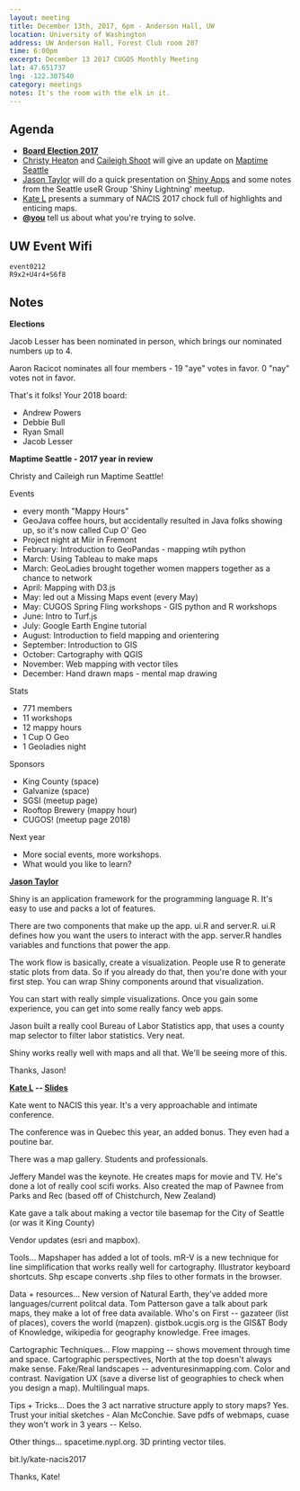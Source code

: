 ```yaml
---
layout: meeting
title: December 13th, 2017, 6pm - Anderson Hall, UW
location: University of Washington
address: UW Anderson Hall, Forest Club room 207
time: 6:00pm
excerpt: December 13 2017 CUGOS Monthly Meeting
lat: 47.651737
lng: -122.307540
category: meetings
notes: It's the room with the elk in it.
---
```



## Agenda
- **[Board Election 2017](http://cugos.org/election/2017/)**
- [Christy Heaton](https://twitter.com/christytoes) and [Caileigh Shoot](https://twitter.com/caileighshoot) will give an update on [Maptime Seattle](http://maptimesea.github.io/)
- [Jason Taylor](https://github.com/JMT2080AD) will do a quick presentation on [Shiny Apps](https://shiny.rstudio.com/gallery/) and some notes from the Seattle useR Group 'Shiny Lightning' meetup.
- [Kate L](https://github.com/kateler) presents a summary of NACIS 2017 chock full of highlights and enticing maps.
- **[@you](http://cugos.org/people/)** tell us about what you're trying to solve.

## UW Event Wifi

```
event0212
R9x2+U4r4+S6f8
```

## Notes

**Elections**

Jacob Lesser has been nominated in person, which brings our nominated numbers up to 4.

Aaron Racicot nominates all four members - 19 "aye" votes in favor. 0 "nay" votes not in favor.

That's it folks! Your 2018 board:

- Andrew Powers
- Debbie Bull
- Ryan Small
- Jacob Lesser

**Maptime Seattle - 2017 year in review**

Christy and Caileigh run Maptime Seattle!

Events
* every month "Mappy Hours"
* GeoJava coffee hours, but accidentally resulted in Java folks showing up, so it's now called Cup O' Geo
* Project night at Miir in Fremont
* February: Introduction to GeoPandas - mapping wtih python
* March: Using Tableau to make maps
* March: GeoLadies brought together women mappers together as a chance to network
* April: Mapping with D3.js
* May: led out a Missing Maps event (every May)
* May: CUGOS Spring Fling workshops - GIS python and R workshops
* June: Intro to Turf.js
* July: Google Earth Engine tutorial
* August: Introduction to field mapping and orientering
* September: Introduction to GIS
* October: Cartography with QGIS
* November: Web mapping with vector tiles
* December: Hand drawn maps - mental map drawing

Stats
* 771 members
* 11 workshops
* 12 mappy hours
* 1 Cup O Geo
* 1 Geoladies night

Sponsors
* King County (space)
* Galvanize (space)
* SGSI (meetup page)
* Rooftop Brewery (mappy hour)
* CUGOS! (meetup page 2018)

Next year
* More social events, more workshops.
* What would you like to learn?


**[Jason Taylor](https://github.com/JMT2080AD)**

Shiny is an application framework for the programming language R. It's easy to use and packs a lot of features.

There are two components that make up the app. ui.R and server.R. ui.R defines how you want the users to interact with the app. server.R handles variables and functions that power the app.

The work flow is basically, create a visualization. People use R to generate static plots from data. So if you already do that, then you're done with your first step. You can wrap Shiny components around that visualization.

You can start with really simple visualizations. Once you gain some experience, you can get into some really fancy web apps.

Jason built a really cool Bureau of Labor Statistics app, that uses a county map selector to filter labor statistics. Very neat.

Shiny works really well with maps and all that. We'll be seeing more of this.

Thanks, Jason!


**[Kate L](https://github.com/kateler) -- [Slides](bit.ly/kate-nacis2017)**

Kate went to NACIS this year. It's a very approachable and intimate conference.

The conference was in Quebec this year, an added bonus. They even had a poutine bar.

There was a map gallery. Students and professionals.

Jeffery Mandel was the keynote. He creates maps for movie and TV. He's done a lot of really cool scifi works. Also created the map of Pawnee from Parks and Rec (based off of Chistchurch, New Zealand)

Kate gave a talk about making a vector tile basemap for the City of Seattle (or was it King County)

Vendor updates (esri and mapbox).

Tools... Mapshaper has added a lot of tools. mR-V is a new technique for line simplification that works really well for cartography. Illustrator keyboard shortcuts. Shp escape converts .shp files to other formats in the browser.

Data + resources... New version of Natural Earth, they've added more languages/current politcal data. Tom Patterson gave a talk about park maps, they make a lot of free data available. Who's on First -- gazateer (list of places), covers the world (mapzen). gistbok.ucgis.org is the GIS&T Body of Knowledge, wikipedia for geography knowledge. Free images.

Cartographic Techniques... Flow mapping -- shows movement through time and space. Cartographic perspectives, North at the top doesn't always make sense. Fake/Real landscapes -- adventuresinmapping.com. Color and contrast. Navigation UX (save a diverse list of geographies to check when you design a map). Multilingual maps.

Tips + Tricks... Does the 3 act narrative structure apply to story maps? Yes. Trust your initial sketches - Alan McConchie. Save pdfs of webmaps, cuase they won't work in 3 years -- Kelso.

Other things... spacetime.nypl.org. 3D printing vector tiles.

bit.ly/kate-nacis2017

Thanks, Kate!
